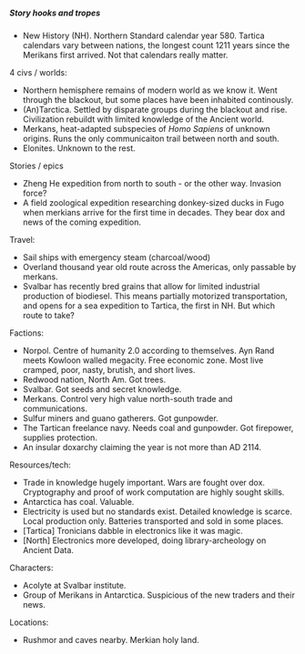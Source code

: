 ##### Story hooks and tropes

* New History (NH). Northern Standard calendar year 580. Tartica calendars vary between nations, the longest count 1211 years since the Merikans first arrived. Not that calendars really matter. 

4 civs / worlds:
* Northern hemisphere remains of modern world as we know it. Went through the blackout, but some places have been inhabited continously.
* (An)Tarctica. Settled by disparate groups during the blackout and rise. Civilization rebuildt with limited knowledge of the Ancient world.
* Merkans, heat-adapted subspecies of *Homo Sapiens* of unknown origins. Runs the only communicaiton trail between north and south.
* Elonites. Unknown to the rest.

Stories / epics
* Zheng He expedition from north to south - or the other way. Invasion force?
* A field zoological expedition researching donkey-sized ducks in Fugo when merkians arrive for the first time in decades. They bear dox and news of the coming expedition.

Travel:
* Sail ships with emergency steam (charcoal/wood)
* Overland thousand year old route across the Americas, only passable by merkans.
* Svalbar has recently bred grains that allow for limited industrial production of biodiesel. This means partially motorized transportation, and opens for a sea expedition to Tartica, the first in NH. But which route to take?

Factions:
* Norpol. Centre of humanity 2.0 according to themselves. Ayn Rand meets Kowloon walled megacity. Free economic zone. Most live cramped, poor, nasty, brutish, and short lives.
* Redwood nation, North Am. Got trees.
* Svalbar. Got seeds and secret knowledge.
* Merkans. Control very high value north-south trade and communications.
* Sulfur miners and guano gatherers. Got gunpowder.
* The Tartican freelance navy. Needs coal and gunpowder. Got firepower, supplies protection.
* An insular doxarchy claiming the year is not more than AD 2114.

Resources/tech:
* Trade in knowledge hugely important. Wars are fought over dox. Cryptography and proof of work computation are highly sought skills.
* Antarctica has coal. Valuable. 
* Electricity is used but no standards exist. Detailed knowledge is scarce.  Local production only. Batteries transported and sold in some places.
* [Tartica] Tronicians dabble in electronics like it was magic.
* [North] Electronics more developed, doing library-archeology on Ancient Data.

Characters:
* Acolyte at Svalbar institute.
* Group of Merikans in Antarctica. Suspicious of the new traders and their news.
 

Locations:
* Rushmor and caves nearby. Merkian holy land.
